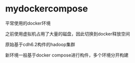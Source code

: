 # mydockercompose
平常使用的docker环境

之前使用虚拟机占用了大量的磁盘，因此切换到docker释放空间

原始基于cdh6.2构件的hadoop集群 



新环境一般基于docker compose进行构件，多个环境分开构建
